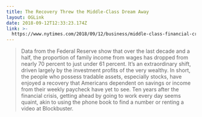 ```yaml
---
title: The Recovery Threw the Middle-Class Dream Away
layout: OGLink
date: 2018-09-12T12:33:23.174Z
link: >-
  https://www.nytimes.com/2018/09/12/business/middle-class-financial-crisis.html?action=click&module=Top%20Stories&pgtype=Homepage
---
```

> Data from the Federal Reserve show that over the last decade and a half, the proportion of family income from wages has dropped from nearly 70 percent to just under 61 percent. It’s an extraordinary shift, driven largely by the investment profits of the very wealthy. In short, the people who possess tradable assets, especially stocks, have enjoyed a recovery that Americans dependent on savings or income from their weekly paycheck have yet to see. Ten years after the financial crisis, getting ahead by going to work every day seems quaint, akin to using the phone book to find a number or renting a video at Blockbuster.
